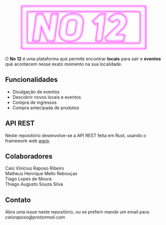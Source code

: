 <p align="center">
  <img src="docs/img/no12_logo2.png" height="150">
</p>

O **No 12** é uma plataforma que permite encontrar **locais** para sair e **eventos** que acontecem nesse exato momento na sua localidade.<br>

## Funcionalidades
* Divulgação de eventos
* Descobrir novos locais e eventos
* Compra de ingressos
* Compra antecipada de produtos

## API REST
Neste repositório desenvolve-se a API REST feita em Rust, usando o framework web [warp](https://github.com/seanmonstar/warp).

## Colaboradores
Caio Vinícius Raposo Ribeiro<br>
Matheus Henrique Mello Rebouças<br>
Tiago Lopes de Moura<br>
Thiago Augusto Souza Silva

## Contato
Abra uma issue neste repositório, ou se preferir mande um email para: _caioraposo@protonmail.com_
